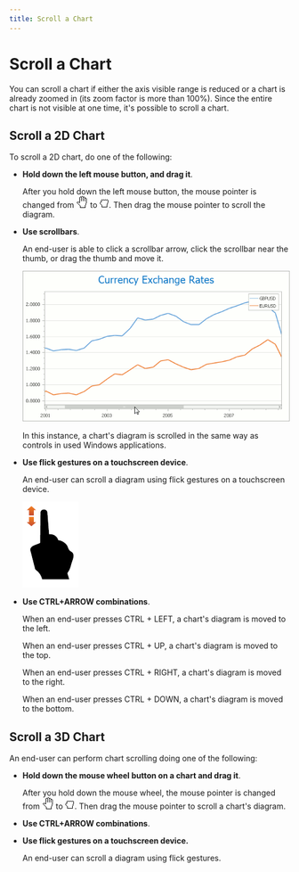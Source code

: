 ```yaml
---
title: Scroll a Chart
---
```

# Scroll a Chart
You can scroll a chart if either the axis visible range is reduced or a chart is already zoomed in (its zoom factor is more than 100%). Since the entire chart is not visible at one time, it's possible to scroll a chart.

## Scroll a 2D Chart
To scroll a 2D chart, do one of the following:
* **Hold down the left mouse button, and drag it**.
	
	After you hold down the left mouse button, the mouse pointer is changed from ![ZoomingChart5](../../images/Img7227.gif) to ![ZoomingChart6](../../images/Img7228.jpeg). Then drag the mouse pointer to scroll the diagram.
* **Use scrollbars**.
	
	An end-user is able to click a scrollbar arrow, click the scrollbar near the thumb, or drag the thumb and move it.
	
	![ChartScroll_0](../../images/Img7258.png)
	
	In this instance, a chart's diagram is scrolled in the same way as controls in used Windows applications.
* **Use flick gestures on a touchscreen device**.
	
	An end-user can scroll a diagram using flick gestures on a  touchscreen device.
	
	![Gesture_Scroll](../../images/Img18691.png)
* **Use CTRL+ARROW combinations**.
	
	When an end-user presses CTRL + LEFT, a chart's diagram is moved to the left.
	
	When an end-user presses CTRL + UP, a chart's diagram is moved to the top.
	
	When an end-user presses CTRL + RIGHT, a chart's diagram is moved to the right.
	
	When an end-user presses CTRL + DOWN, a chart's diagram is moved to the bottom.

## Scroll a 3D Chart
An end-user can perform chart scrolling doing one of the following:
* **Hold down the mouse wheel button on a chart and drag it**.
	
	After you hold down the mouse wheel, the mouse pointer is changed from ![ZoomingChart5](../../images/Img7227.gif) to ![ZoomingChart6](../../images/Img7228.jpeg). Then drag the mouse pointer to scroll a chart's diagram.
* **Use CTRL+ARROW combinations**.
* **Use flick gestures on a touchscreen device.**
	
	An end-user  can scroll a diagram using flick gestures.
